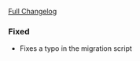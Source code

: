 [Full Changelog][changelog]

### Fixed

- Fixes a typo in the migration script

[changelog]: https://github.com/hassio-addons/addon-tasmoadmin/compare/v0.2.0...v0.2.1